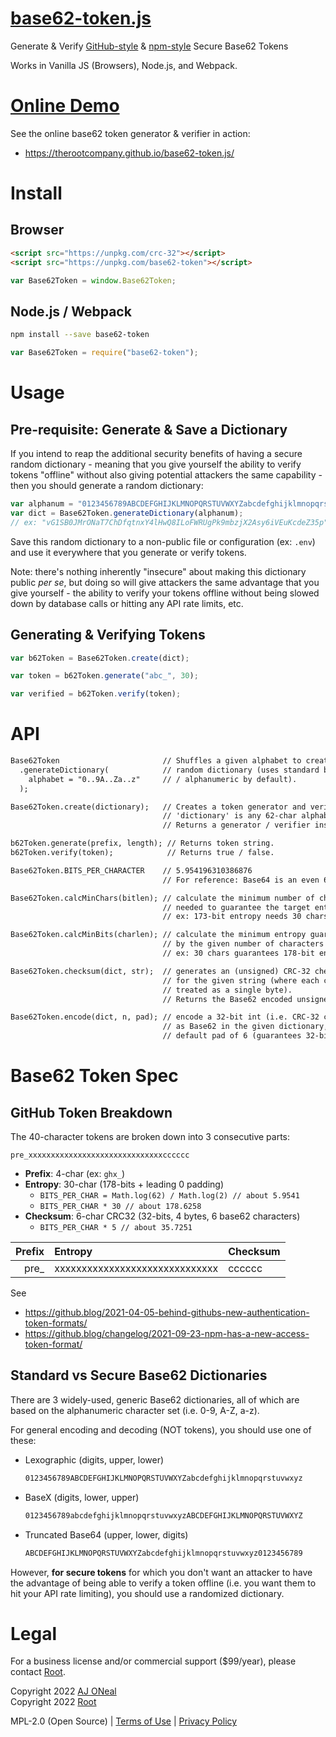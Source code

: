 # [base62-token.js](https://github.com/therootcompany/base62-token.js)

Generate &amp; Verify [GitHub-style][gh-tokens] &amp; [npm-style][npm-tokens]
Secure Base62 Tokens

[gh-tokens]:
  https://github.blog/2021-04-05-behind-githubs-new-authentication-token-formats/
[npm-tokens]:
  https://github.blog/2021-09-23-announcing-npms-new-access-token-format/

Works in Vanilla JS (Browsers), Node.js, and Webpack.

# [Online Demo](https://therootcompany.github.io/base62-token.js/)

See the online base62 token generator & verifier in action:

- <https://therootcompany.github.io/base62-token.js/>

# Install

## Browser

```html
<script src="https://unpkg.com/crc-32"></script>
<script src="https://unpkg.com/base62-token"></script>
```

```js
var Base62Token = window.Base62Token;
```

## Node.js / Webpack

```bash
npm install --save base62-token
```

```js
var Base62Token = require("base62-token");
```

# Usage

## Pre-requisite: Generate & Save a Dictionary

If you intend to reap the additional security benefits of having a secure random
dictionary - meaning that you give yourself the ability to verify tokens
"offline" without also giving potential attackers the same capability - then you
should generate a random dictionary:

```js
var alphanum = "0123456789ABCDEFGHIJKLMNOPQRSTUVWXYZabcdefghijklmnopqrstuvwxyz";
var dict = Base62Token.generateDictionary(alphanum);
// ex: "vG1SB0JMrONaT7ChDfqtnxY4lHwQ8ILoFWRUgPk9mbzjX2Asy6iVEuKcdeZ35p"
```

Save this random dictionary to a non-public file or configuration (ex: `.env`)
and use it everywhere that you generate or verify tokens.

Note: there's nothing inherently "insecure" about making this dictionary public
_per se_, but doing so will give attackers the same advantage that you give
yourself - the ability to verify your tokens offline without being slowed down
by database calls or hitting any API rate limits, etc.

## Generating & Verifying Tokens

```js
var b62Token = Base62Token.create(dict);

var token = b62Token.generate("abc_", 30);

var verified = b62Token.verify(token);
```

# API

```txt
Base62Token                       // Shuffles a given alphabet to create a
  .generateDictionary(            // random dictionary (uses standard base62
    alphabet = "0..9A..Za..z"     // / alphanumeric by default).
  );

Base62Token.create(dictionary);   // Creates a token generator and verifier
                                  // 'dictionary' is any 62-char alphabet.
                                  // Returns a generator / verifier instance.

b62Token.generate(prefix, length); // Returns token string.
b62Token.verify(token);            // Returns true / false.
```

```txt
Base62Token.BITS_PER_CHARACTER    // 5.954196310386876
                                  // For reference: Base64 is an even 6

Base62Token.calcMinChars(bitlen); // calculate the minimum number of chars
                                  // needed to guarantee the target entropy.
                                  // ex: 173-bit entropy needs 30 chars

Base62Token.calcMinBits(charlen); // calculate the minimum entropy guaranteed
                                  // by the given number of characters
                                  // ex: 30 chars guarantees 178-bit entropy.

Base62Token.checksum(dict, str);  // generates an (unsigned) CRC-32 checksum
                                  // for the given string (where each char is
                                  // treated as a single byte).
                                  // Returns the Base62 encoded unsigned int.

Base62Token.encode(dict, n, pad); // encode a 32-bit int (i.e. CRC-32 checksum)
                                  // as Base62 in the given dictionary, with a
                                  // default pad of 6 (guarantees 32-bits).
```

# Base62 Token Spec

## GitHub Token Breakdown

The 40-character tokens are broken down into 3 consecutive parts:

`pre_xxxxxxxxxxxxxxxxxxxxxxxxxxxxxxcccccc`

- **Prefix**: 4-char (ex: `ghx_`)
- **Entropy**: 30-char (178-bits + leading 0 padding)
  - `BITS_PER_CHAR = Math.log(62) / Math.log(2) // about 5.9541`
  - `BITS_PER_CHAR * 30 // about 178.6258`
- **Checksum**: 6-char CRC32 (32-bits, 4 bytes, 6 base62 characters)
  - `BITS_PER_CHAR * 5 // about 35.7251`

| Prefix | Entropy                        | Checksum |
| -----: | :----------------------------- | :------- |
|  pre\_ | xxxxxxxxxxxxxxxxxxxxxxxxxxxxxx | cccccc   |

See

- https://github.blog/2021-04-05-behind-githubs-new-authentication-token-formats/
- https://github.blog/changelog/2021-09-23-npm-has-a-new-access-token-format/

## Standard vs Secure Base62 Dictionaries

There are 3 widely-used, generic Base62 dictionaries, all of which are based on
the alphanumeric character set (i.e. 0-9, A-Z, a-z).

For general encoding and decoding (NOT tokens), you should use one of these:

- Lexographic (digits, upper, lower)
  ```txt
  0123456789ABCDEFGHIJKLMNOPQRSTUVWXYZabcdefghijklmnopqrstuvwxyz
  ```
- BaseX (digits, lower, upper)
  ```txt
  0123456789abcdefghijklmnopqrstuvwxyzABCDEFGHIJKLMNOPQRSTUVWXYZ
  ```
- Truncated Base64 (upper, lower, digits)
  ```txt
  ABCDEFGHIJKLMNOPQRSTUVWXYZabcdefghijklmnopqrstuvwxyz0123456789
  ```

However, **for secure tokens** for which you don't want an attacker to have the
advantage of being able to verify a token offline (i.e. you want them to hit
your API rate limiting), you should use a randomized dictionary.

# Legal

For a business license and/or commercial support ($99/year), please contact
[Root](https://therootcompany.com/contact/).

Copyright 2022 [AJ ONeal](https://coolaj86.com) \
Copyright 2022 [Root](https://therootcompany.com)

MPL-2.0 (Open Source) | [Terms of Use](https://therootcompany.com/legal/#terms)
| [Privacy Policy](https://therootcompany.com/legal/#privacy)
